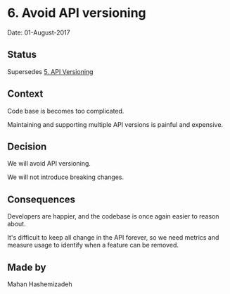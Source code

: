 # 6. Avoid API versioning

Date: 01-August-2017

## Status

Supersedes [5. API Versioning](0005-api-versioning.md)

## Context

Code base is becomes too complicated.

Maintaining and supporting multiple API versions is painful and expensive.

## Decision

We will avoid API versioning.

We will not introduce breaking changes.

## Consequences

Developers are happier, and the codebase is once again easier to reason about.

It's difficult to keep all change in the API forever, so we need metrics and measure usage to identify when a feature can be removed.

## Made by

Mahan Hashemizadeh